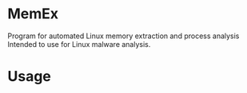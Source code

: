 # MemEx
Program for automated Linux memory extraction and process analysis
Intended to use for Linux malware analysis.

# Usage

